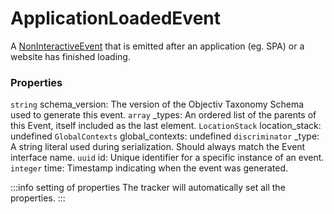 # ApplicationLoadedEvent
A [NonInteractiveEvent](/taxonomy/reference/events/NonInteractiveEvent.md) that is emitted after an application (eg. SPA) or a website has finished loading.

### Properties
`string` schema_version: The version of the Objectiv Taxonomy Schema used to generate this event.
`array` _types: An ordered list of the parents of this Event, itself included as the last element.
`LocationStack` location_stack: undefined
`GlobalContexts` global_contexts: undefined
`discriminator` _type: A string literal used during serialization. Should always match the Event interface name.
`uuid` id: Unique identifier for a specific instance of an event.
`integer` time: Timestamp indicating when the event was generated.

:::info setting of properties
The tracker will automatically set all the properties.
:::
